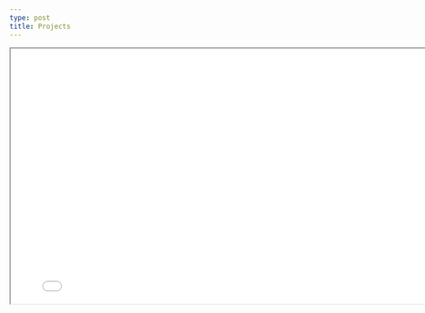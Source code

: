 ```yaml
---
type: post
title: Projects
---
```


<iframe src="holc_map.html"
        width = "800"
        height = "450">
        </iframe>       

